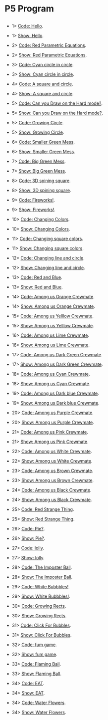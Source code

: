 # P5 Program

##

 









- 1>    [Code: Hello](https://editor.p5js.org/shuhangeng/sketches/avrK03TJs).
- 1>    [Show: Hello](https://editor.p5js.org/shuhangeng/full/avrK03TJs).

- 2>    [Code: Red Parametric Equations](https://editor.p5js.org/shuhangeng/sketches/Hr0RT3hfM).
- 2>    [Show: Red Parametric Equations](https://editor.p5js.org/shuhangeng/full/Hr0RT3hfM).

- 3>    [Code: Cyan circle in circle](https://editor.p5js.org/shuhangeng/sketches/CrsdHp2v6).
- 3>    [Show: Cyan circle in circle](https://editor.p5js.org/shuhangeng/full/CrsdHp2v6).

- 4>    [Code: A square and circle](https://editor.p5js.org/shuhangeng/sketches/QKRGN7vH9).
- 4>    [Show: A square and circle](https://editor.p5js.org/shuhangeng/full/QKRGN7vH9).

- 5>    [Code: Can you Draw on the Hard mode?](https://editor.p5js.org/shuhangeng/sketches/IJotMrsKn).
- 5>    [Show: Can you Draw on the Hard mode?](https://editor.p5js.org/shuhangeng/full/IJotMrsKn).

- 5>    [Code: Growing Circle](https://editor.p5js.org/shuhangeng/sketches/JhoCbZRLh).
- 5>    [Show: Growing Circle](https://editor.p5js.org/shuhangeng/full/JhoCbZRLh).

- 6>    [Code: Smaller Green Mess](https://editor.p5js.org/shuhangeng/sketches/HXcCutgNV).
- 6>    [Show: Smaller Green Mess](https://editor.p5js.org/shuhangeng/full/HXcCutgNV).

- 7>    [Code: Big Green Mess](https://editor.p5js.org/shuhangeng/sketches/IMx5yuiaQ).
- 7>    [Show: Big Green Mess](https://editor.p5js.org/shuhangeng/full/IMx5yuiaQ).

- 8>    [Code: 3D spining square](https://editor.p5js.org/shuhangeng/sketches/xp-zD0Pkz).
- 8>    [Show: 3D spining square](https://editor.p5js.org/shuhangeng/full/xp-zD0Pkz).

- 9>    [Code: Fireworks!](https://editor.p5js.org/shuhangeng/sketches/lBlIdREEm).
- 9>    [Show: Fireworks!](https://editor.p5js.org/shuhangeng/full/lBlIdREEm).

- 10>   [Code: Changing Colors](https://editor.p5js.org/shuhangeng/sketches/Lx6KXXRj7).
- 10>   [Show: Changing Colors](https://editor.p5js.org/shuhangeng/full/Lx6KXXRj7).

- 11>   [Code: Changing square colors](https://editor.p5js.org/shuhangeng/sketches/oEIDD2oqM).
- 11>   [Show: Changing square colors](https://editor.p5js.org/shuhangeng/full/oEIDD2oqM).

- 12>   [Code: Changing line and circle](https://editor.p5js.org/shuhangeng/sketches/jqRYTlVC5).
- 12>   [Show: Changing line and circle](https://editor.p5js.org/shuhangeng/full/jqRYTlVC5).

- 13>   [Code: Red and Blue](https://editor.p5js.org/shuhangeng/sketches/jctSCJuM1).
- 13>   [Show: Red and Blue](https://editor.p5js.org/shuhangeng/full/jctSCJuM1).

- 14>   [Code: Among us Orange Crewmate](https://editor.p5js.org/shuhangeng/sketches/9-xMtSKEK).
- 14>   [Show: Among us Orange Crewmate](https://editor.p5js.org/shuhangeng/full/9-xMtSKEK).

- 15>   [Code: Among us Yelllow Crewmate](https://editor.p5js.org/shuhangeng/sketches/G5aoAP1o9).
- 15>   [Show: Among us Yelllow Crewmate](https://editor.p5js.org/shuhangeng/full/G5aoAP1o9).

- 16>   [Code: Among us Lime Crewmate](https://editor.p5js.org/shuhangeng/sketches/Xx7Bk7HMe).
- 16>   [Show: Among us Lime Crewmate](https://editor.p5js.org/shuhangeng/full/Xx7Bk7HMe).

- 17>   [Code: Among us Dark Green Crewmate](https://editor.p5js.org/shuhangeng/sketches/VygYtxV-Q).
- 17>   [Show: Among us Dark Green Crewmate](https://editor.p5js.org/shuhangeng/full/VygYtxV-Q).

- 18>   [Code: Among us Cyan Crewmate](https://editor.p5js.org/shuhangeng/sketches/QjZoNhHEW).
- 18>   [Show: Among us Cyan Crewmate](https://editor.p5js.org/shuhangeng/full/eDV8dmpaP).

- 19>   [Code: Among us Dark blue Crewmate](https://editor.p5js.org/shuhangeng/sketches/eDV8dmpaP).
- 19>   [Show: Among us Dark blue Crewmate](https://editor.p5js.org/shuhangeng/full/NfCVG6nnn).

- 20>   [Code: Among us Purple Crewmate](https://editor.p5js.org/shuhangeng/sketches/z4pFbIrvT).
- 20>   [Show: Among us Purple Crewmate](https://editor.p5js.org/shuhangeng/full/QjZoNhHEW).

- 21>   [Code: Among us Pink Crewmate](https://editor.p5js.org/shuhangeng/sketches/NfCVG6nnn).
- 21>   [Show: Among us Pink Crewmate](https://editor.p5js.org/shuhangeng/full/XPNt0gabe).

- 22>   [Code: Among us White Crewmate](https://editor.p5js.org/shuhangeng/sketches/PXjMLlS9G).
- 22>   [Show: Among us White Crewmate](https://editor.p5js.org/shuhangeng/full/PXjMLlS9G).

- 23>   [Code: Among us Brown Crewmate](https://editor.p5js.org/shuhangeng/sketches/LuTUCkeQd).
- 23>   [Show: Among us Brown Crewmate](https://editor.p5js.org/shuhangeng/full/LuTUCkeQd).

- 24>   [Code: Among us Black Crewmate](https://editor.p5js.org/shuhangeng/sketches/qCiFWUecR).
- 24>   [Show: Among us Black Crewmate](https://editor.p5js.org/shuhangeng/full/qCiFWUecR).

- 25>   [Code: Red Strange Thing](https://editor.p5js.org/shuhangeng/sketches/gRfiu_sSM).
- 25>   [Show: Red Strange Thing](https://editor.p5js.org/shuhangeng/full/gRfiu_sSM).

- 26>   [Code: Pie?](https://editor.p5js.org/shuhangeng/sketches/y9NbEwwm9).
- 26>   [Show: Pie?](https://editor.p5js.org/shuhangeng/full/y9NbEwwm9).

- 27>   [Code: lolly](https://editor.p5js.org/shuhangeng/sketches/oq8UA9BCa).
- 27>   [Show: lolly](https://editor.p5js.org/shuhangeng/full/oq8UA9BCa).

- 28>   [Code: The Imposter Ball](https://editor.p5js.org/shuhangeng/sketches/rxOwcC0ph).
- 28>   [Show: The Imposter Ball](https://editor.p5js.org/shuhangeng/full/rxOwcC0ph).

- 29>   [Code: White Bubbbles!](https://editor.p5js.org/shuhangeng/sketches/xGS1zOPP7).
- 29>   [Show: White Bubbbles!](https://editor.p5js.org/shuhangeng/full/xGS1zOPP7).

- 30>   [Code: Growing Rects](https://editor.p5js.org/shuhangeng/sketches/0y3wULj94).
- 30>   [Show: Growing Rects](https://editor.p5js.org/shuhangeng/full/0y3wULj94).
           
- 31>   [Code: Click For Bubbles](https://editor.p5js.org/shuhangeng/sketches/5ekxEh1ub).
- 31>   [Show: Click For Bubbles](https://editor.p5js.org/shuhangeng/full/5ekxEh1ub).

- 32>   [Code: fum game](https://editor.p5js.org/shuhangeng/sketches/z209nfk5c).
- 32>   [Show: fum game](https://editor.p5js.org/shuhangeng/full/z209nfk5c).

- 33>   [Code: Flaming Ball](https://editor.p5js.org/shuhangeng/sketches/nuT0Usxgo).
- 33>   [Show: Flaming Ball](https://editor.p5js.org/shuhangeng/full/nuT0Usxgo).

- 34>   [Code: EAT](https://editor.p5js.org/shuhangeng/sketches/c4ZanW3Sc).
- 34>   [Show: EAT](https://editor.p5js.org/shuhangeng/full/c4ZanW3Sc).

- 34>   [Code: Water Flowers](https://editor.p5js.org/shuhangeng/sketches/mTPsSAGRR).
- 34>   [Show: Water Flowers](https://editor.p5js.org/shuhangeng/full/mTPsSAGRR).












